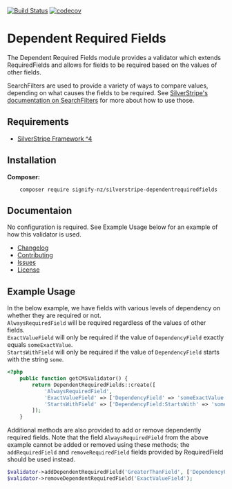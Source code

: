 [![Build Status](https://travis-ci.com/signify-nz/silverstripe-dependentrequiredfields.svg?branch=master)](https://travis-ci.com/signify-nz/silverstripe-dependentrequiredfields)
[![codecov](https://codecov.io/gh/signify-nz/silverstripe-dependentrequiredfields/branch/master/graph/badge.svg)](https://codecov.io/gh/signify-nz/silverstripe-dependentrequiredfields)
# Dependent Required Fields

The Dependent Required Fields module provides a validator which extends RequiredFields and allows for fields to be required based on the values of other fields.

SearchFilters are used to provide a variety of ways to compare values, depending on what causes the fields to be required.
See [SilverStripe's documentation on SearchFilters](https://docs.silverstripe.org/en/4/developer_guides/model/searchfilters/) for more about how to use those.

## Requirements

* [SilverStripe Framework ^4](https://github.com/silverstripe/silverstripe-framework)

## Installation

__Composer:__
```
    composer require signify-nz/silverstripe-dependentrequiredfields
```

## Documentaion
No configuration is required. See Example Usage below for an example of how this validator is used.

* [Changelog](CHANGELOG.md)
* [Contributing](CONTRIBUTING.md)
* [Issues](https://github.com/signify-nz/silverstripe-dependentrequiredfields/issues)
* [License](LICENSE.md)

## Example Usage
In the below example, we have fields with various levels of dependency on whether they are required or not.  
`AlwaysRequiredField` will be required regardless of the values of other fields.  
`ExactValueField` will only be required if the value of `DependencyField` exactly equals `someExactValue`.  
`StartsWithField` will only be required if the value of `DependencyField` starts with the string `some`.  
```php
<?php
    public function getCMSValidator() {
        return DependentRequiredFields::create([
            'AlwaysRequiredField',
            'ExactValueField' => ['DependencyField' => 'someExactValue'],
            'StartsWithField' => ['DependencyField:StartsWith' => 'some'],
        ]);
    }
```

Additional methods are also provided to add or remove dependently required fields. Note that the field `AlwaysRequiredField` from the above example cannot be added or removed using these methods; the `addRequiredField` and `removeRequiredField` fields provided by RequiredField should be used instead.
```php
$validator->addDependentRequiredField('GreaterThanField', ['DependencyField:GreaterThan' => '10']);
$validator->removeDependentRequiredField('ExactValueField');
```
